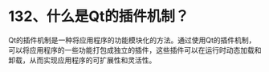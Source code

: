 # 132、什么是Qt的插件机制？

Qt的插件机制是一种将应用程序的功能模块化的方法。通过使用Qt的插件机制，可以将应用程序的一些功能打包成独立的插件，这些插件可以在运行时动态加载和卸载，从而实现应用程序的可扩展性和灵活性。

